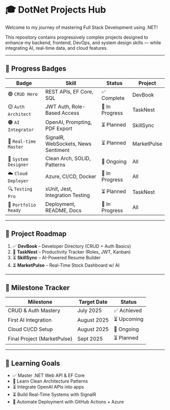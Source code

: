 # 🎓 DotNet Projects Hub

Welcome to my journey of mastering Full Stack Development using .NET!

This repository contains progressively complex projects designed to enhance my backend, frontend, DevOps, and system design skills — while integrating AI, real-time data, and cloud features.

---

## 🏅 Progress Badges

| Badge | Skill | Status | Project |
|-------|-------|--------|---------|
| 🟢 `CRUD Hero`         | REST APIs, EF Core, SQL              | ✅ Complete | DevBook |
| 🟡 `Auth Architect`    | JWT Auth, Role-Based Access          | 🔄 In Progress | TaskNest |
| 🟠 `AI Integrator`     | OpenAI, Prompting, PDF Export        | ⏳ Planned | SkillSync |
| 🔴 `Real-time Master`  | SignalR, WebSockets, News Sentiment  | ⏳ Planned | MarketPulse |
| 🧠 `System Designer`   | Clean Arch, SOLID, Patterns          | 🔄 Ongoing | All |
| ☁️ `Cloud Deployer`    | Azure, CI/CD, Docker                 | 🔄 In Progress | All |
| 🔍 `Testing Pro`       | xUnit, Jest, Integration Testing     | ⏳ Planned | TaskNest |
| 💼 `Portfolio Ready`   | Deployment, README, Docs             | 🔄 In Progress | All |

---

## 🚀 Project Roadmap

1. ✅ **DevBook** – Developer Directory (CRUD + Auth Basics)
2. 🔄 **TaskNest** – Productivity Tracker (Roles, JWT, Kanban)
3. ⏳ **SkillSync** – AI-Powered Resume Builder
4. ⏳ **MarketPulse** – Real-Time Stock Dashboard w/ AI

---

## 🎯 Milestone Tracker

| Milestone            | Target Date | Status     |
|----------------------|-------------|------------|
| CRUD & Auth Mastery  | July 2025   | ✅ Achieved |
| First AI Integration | August 2025 | ⏳ Upcoming |
| Cloud CI/CD Setup    | August 2025 | 🔄 Ongoing |
| Final Project (MarketPulse) | Sept 2025 | ⏳ Planned |

---

## 🧠 Learning Goals

- ✅ Master .NET Web API & EF Core
- 🔄 Learn Clean Architecture Patterns
- ⏳ Integrate OpenAI APIs into apps
- ⏳ Build Real-Time Systems with SignalR
- 🔄 Automate Deployment with GitHub Actions + Azure
